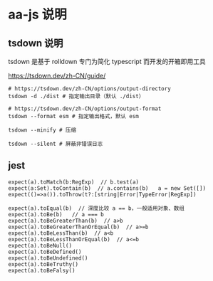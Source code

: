 # aa-js 说明


## tsdown 说明

tsdown 是基于 rolldown 专门为简化 typescript 而开发的开箱即用工具

https://tsdown.dev/zh-CN/guide/

```shell
# https://tsdown.dev/zh-CN/options/output-directory
tsdown -d ./dist # 指定输出目录（默认 ./dist）

# https://tsdown.dev/zh-CN/options/output-format
tsdown --format esm # 指定输出格式，默认 esm

tsdown --minify # 压缩

tsdown --silent # 屏蔽非错误日志
```


## jest

```
expect(a).toMatch(b:RegExp)  // b.test(a)
expect(a:Set).toContain(b)  // a.contains(b)   a = new Set([])
expect(()=>a()).toThrow(t?:[string|Error|TypeError|RegExp])

expect(a).toEqual(b)  // 深度比较 a == b，一般适用对象、数组
expect(a).toBe(b)   // a === b
expect(a).toBeGreaterThan(b)  // a>b
expect(a).toBeGreaterThanOrEqual(b)  // a>=b
expect(a).toBeLessThan(b)  // a<b
expect(a).toBeLessThanOrEqual(b)  // a<=b
expect(a).toBeNull()
expect(a).toBeDefined()
expect(a).toBeUndefined()
expect(a).toBeTruthy()
expect(a).toBeFalsy()
```